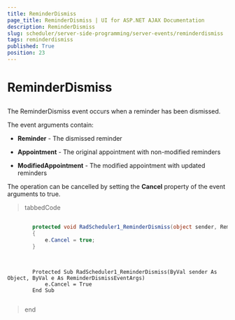 ```yaml
---
title: ReminderDismiss
page_title: ReminderDismiss | UI for ASP.NET AJAX Documentation
description: ReminderDismiss
slug: scheduler/server-side-programming/server-events/reminderdismiss
tags: reminderdismiss
published: True
position: 23
---
```


# ReminderDismiss



## 



The ReminderDismiss event occurs when a reminder has been dismissed.

The event arguments contain:

* __Reminder__ - The dismissed reminder

* __Appointment__ - The original appointment with non-modified reminders

* __ModifiedAppointment__ - The modified appointment with updated reminders

The operation can be cancelled by setting the __Cancel__ property of the event arguments to true.



>tabbedCode

````C#
	
	    protected void RadScheduler1_ReminderDismiss(object sender, ReminderDismissEventArgs e)
	    {
	        e.Cancel = true;
	    }
	
````



````VB.NET
	
	    Protected Sub RadScheduler1_ReminderDismiss(ByVal sender As Object, ByVal e As ReminderDismissEventArgs)
	        e.Cancel = True
	    End Sub
	
````


>end

